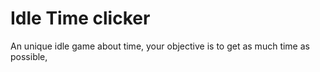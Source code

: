 # Idle Time clicker

An unique idle game about time, your objective is to get as much time as possible,

